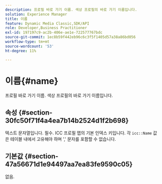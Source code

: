 ```yaml
---
description: 프로필 바로 가기 이름. 색상 프로필의 바로 가기 이름입니다.
solution: Experience Manager
title: 이름
feature: Dynamic Media Classic,SDK/API
role: Developer,Business Practitioner
exl-id: 197197c9-ac2b-406e-ae1e-722577767bdc
source-git-commit: 1ec8b59f442eb96c6c3f5f1405d57a38a86bd056
workflow-type: tm+mt
source-wordcount: '53'
ht-degree: 11%

---
```


# 이름{#name}

프로필 바로 가기 이름. 색상 프로필의 바로 가기 이름입니다.

## 속성 {#section-30fc50f71f4a4ea7b14b2524d1f2b698}

텍스트 문자열입니다. 필수. ICC 프로필 맵의 기본 인덱스 키입니다. 각 `icc::Name` 값은 테이블 내에서 고유해야 하며 &#39;,&#39; 문자를 포함할 수 없습니다.

## 기본값 {#section-47a56671d1e94497aa7ea83fe9590c05}

없음.
